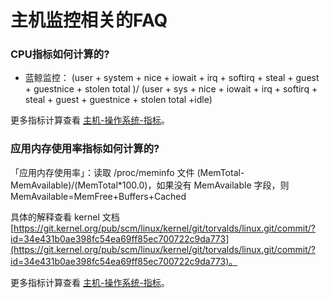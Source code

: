# 主机监控相关的FAQ

### CPU指标如何计算的? 

* 蓝鲸监控： (user + system + nice + iowait + irq + softirq + steal + guest + guestnice + stolen total )/
(user + sys + nice + iowait + irq + softirq + steal + guest + guestnice + stolen total +idle)

更多指标计算查看 [主机-操作系统-指标](../functions/addenda/host-metrics.md)。

### 应用内存使用率指标如何计算的?


「应用内存使用率」：读取 /proc/meminfo 文件 (MemTotal-MemAvailable)/(MemTotal*100.0)，如果没有 MemAvailable 字段，则 MemAvailable=MemFree+Buffers+Cached

具体的解释查看 kernel 文档 [https://git.kernel.org/pub/scm/linux/kernel/git/torvalds/linux.git/commit/?id=34e431b0ae398fc54ea69ff85ec700722c9da773](https://git.kernel.org/pub/scm/linux/kernel/git/torvalds/linux.git/commit/?id=34e431b0ae398fc54ea69ff85ec700722c9da773)。

更多指标计算查看 [主机-操作系统-指标](../functions/addenda/host-metrics.md)。
